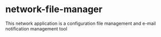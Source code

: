 # network-file-manager
This network application is a configuration file management and  e-mail notification management tool
